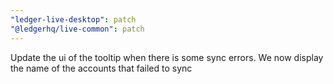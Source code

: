 ```yaml
---
"ledger-live-desktop": patch
"@ledgerhq/live-common": patch
---
```


Update the ui of the tooltip when there is some sync errors. We now display the name of the accounts that failed to sync
